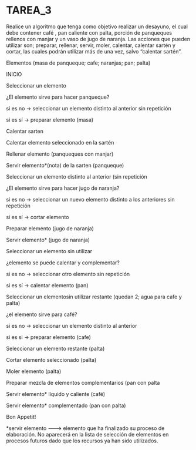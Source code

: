 # TAREA_3 

Realice un algoritmo que tenga como objetivo realizar un desayuno, el cual
debe contener café , pan caliente con palta, porción de panqueques rellenos
con manjar y un vaso de jugo de naranja. Las acciones que pueden utilizar
son; preparar, rellenar, servir, moler, calentar, calentar sartén y cortar, las
cuales podrán utilizar más de una vez, salvo “calentar sartén”.


Elementos (masa de panqueque; cafe; naranjas; pan; palta)

INICIO

Seleccionar un elemento

¿El elemento sirve para hacer panqueque?

si es no -> seleccionar un elemento distinto al anterior sin repetición

si es sí -> preparar elemento (masa)

Calentar sarten

Calentar elemento seleccionado en la sartén

Rellenar elemento (panqueques con manjar)

Servir elemento*(nota) de la sarten (panqueque)

Seleccionar un elemento distinto al anterior (sin repetición

¿El elemento sirve para hacer jugo de naranja?

si es no -> seleccionar un nuevo elemento distinto a los anteriores sin repetición

si es sí ->  cortar elemento 

Preparar elemento (jugo de naranja)

Servir elemento* (jugo de naranja)

Seleccionar un elemento sin utilizar

¿elemento se puede calentar y complementar?

si es no -> seleccionar otro elemento sin repetición

si es sí ->  calentar elemento (pan)

Seleccionar un elementosin utilizar restante (quedan 2; agua para cafe y palta)

¿el elemento sirve para café?

si es no -> seleccionar un elemento distinto al anterior

si es si -> preparar elemento (cafe)

Seleccionar un elemento restante (palta)

Cortar elemento seleccionado (palta)

Moler elemento (palta)

Preparar mezcla de elementos complementarios (pan con palta

Servir elemento* líquido y caliente (café)

Servir elemento* complementado (pan con palta)

Bon Appetit!

*servir elemento ---> elemento que ha finalizado su proceso de elaboración. No aparecerá en la lista de selección de elementos en procesos futuros dado que los recursos ya han sido utilizados.

